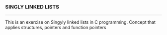 ### SINGLY LINKED LISTS
---

This is an exercise on Singyly linked lists in C programming. Concept that applies structures, pointers and function pointers
